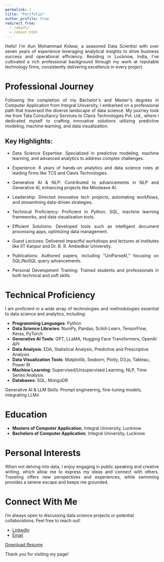 ```yaml
---
permalink: /
title: "Portfolio"
author_profile: true
redirect_from: 
  - /about/
  - /about.html
---
```

<p style="text-align: justify;">Hello! I'm Aun Mohammad Kidwai, a seasoned Data Scientist with over seven years of experience leveraging analytical insights to drive business success and operational efficiency. Residing in Lucknow, India, I've cultivated a rich professional background through my work at reputable technology firms, consistently delivering excellence in every project.</p>

Professional Journey
======
<p style="text-align: justify;">Following the completion of my Bachelor's and Master's degrees in Computer Application from Integral University, I embarked on a professional path that traversed the diverse landscape of data science. My journey took me from Tata Consultancy Services to Clavis Technologies Pvt. Ltd., where I dedicated myself to crafting innovative solutions utilizing predictive modeling, machine learning, and data visualization.</p>

Key Highlights:
------
- <p style="text-align: justify;">Data Science Expertise: Specialized in predictive modeling, machine learning, and advanced analytics to address complex challenges.</p>
- <p style="text-align: justify;">Experience: 8 years of hands-on analytics and data science roles at leading firms like TCS and Clavis Technologies.</p>
- <p style="text-align: justify;">Generative AI & NLP: Contributed to advancements in NLP and Generative AI, enhancing projects like Mindwave AI.</p>
- <p style="text-align: justify;">Leadership: Directed innovative tech projects, automating workflows, and streamlining data-driven strategies.</p>
- <p style="text-align: justify;">Technical Proficiency: Proficient in Python, SQL, machine learning frameworks, and data visualization tools.</p>
- <p style="text-align: justify;">Efficient Solutions: Developed tools such as intelligent document processing apps, optimizing data management.</p>
- <p style="text-align: justify;">Guest Lectures: Delivered impactful workshops and lectures at institutes like IIT Kanpur and Dr. B. R. Ambedkar University.</p>
- <p style="text-align: justify;">Publications: Authored papers, including "UniParseAI," focusing on SQL/NoSQL query advancements.</p>
- <p style="text-align: justify;">Personal Development Training: Trained students and professionals in both technical and soft skills.</p>

Technical Proficiency
======
<p style="text-align: justify;">I am proficient in a wide array of technologies and methodologies essential to data science and analytics, including:</p>

- **Programming Languages**: Python
- **Data Science Libraries**: NumPy, Pandas, Scikit-Learn, TensorFlow, Keras, PyTorch
- **Generative AI Tools**: GPT, LLaMA, Hugging Face Transformers, OpenAI API
- **Data Analysis**: EDA, Statistical Analysis, Predictive and Prescriptive Analysis
- **Data Visualization Tools**: Matplotlib, Seaborn, Plotly, D3.js, Tableau, Power BI
- **Machine Learning**: Supervised/Unsupervised Learning, NLP, Time Series Analysis
- **Databases**: SQL, MongoDB

Generative AI & LLM Skills: Prompt engineering, fine-tuning models, integrating LLMs

Education
======
- **Masters of Computer Application**, Integral University, Lucknow
- **Bachelors of Computer Application**, Integral University, Lucknow

Personal Interests
======
<p style="text-align: justify;">When not delving into data, I enjoy engaging in public speaking and creative writing, which allow me to express my ideas and connect with others. Traveling offers new perspectives and experiences, while swimming provides a serene escape and keeps me grounded.</p>

Connect With Me
======
I’m always open to discussing data science projects or potential collaborations. Feel free to reach out!

- [LinkedIn](https://www.linkedin.com/in/your-profile)
- [Email](mailto:your.email@example.com)

[Download Resume](link-to-resume)

Thank you for visiting my page!
